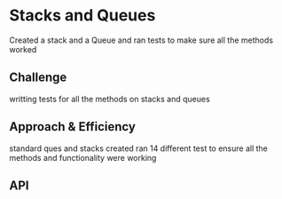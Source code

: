 # Stacks and Queues
Created a stack and a Queue and ran tests to make sure all the methods worked

## Challenge
writting tests for all the methods on stacks and queues

## Approach & Efficiency
standard ques and stacks created ran 14 different test to ensure all the methods and functionality were working

## API
